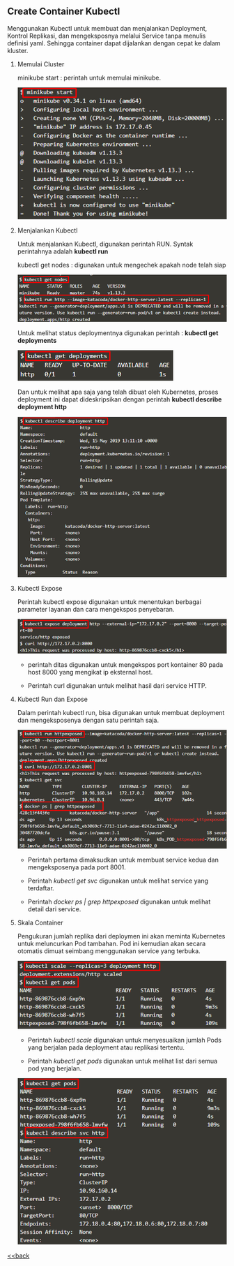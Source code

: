## Create Container Kubectl

Menggunakan Kubectl untuk membuat dan menjalankan Deployment, Kontrol Replikasi, dan mengeksposnya melalui Service tanpa menulis definisi yaml. Sehingga container dapat dijalankan dengan cepat ke dalam kluster.

1. Memulai Cluster

	minikube start : perintah untuk memulai minikube.
	
	![](images/1.1.png)


2. Menjalankan Kubectl

	Untuk menjalankan Kubectl, digunakan perintah RUN. Syntak perintahnya adalah 
	**kubectl run <name of deployment> <properties>**

	kubectl get nodes : digunakan untuk mengechek apakah node telah siap

	![](images/1.2.png)

	Untuk melihat status deploymentnya digunakan perintah : **kubectl get deployments**

	![](images/1.3.png)

	Dan untuk melihat apa saja yang telah dibuat oleh Kubernetes, proses deployment ini dapat dideskripsikan dengan perintah **kubectl describe deployment http**

	![](images/1.4.png)

	

3. Kubectl Expose

	Perintah kubectl expose digunakan untuk menentukan berbagai parameter layanan dan cara mengekspos penyebaran.

	![](images/1.5.png)

	- perintah ditas digunakan untuk mengekspos port kontainer 80 pada host 8000 yang mengikat ip eksternal host.

	- Perintah curl digunakan untuk melihat hasil dari service HTTP.

4. Kubectl Run dan Expose

	Dalam perintah kubectl run, bisa digunakan untuk membuat deployment dan mengeksposenya dengan satu perintah saja.

	![](images/1.6.png)

	- Perintah pertama dimaksudkan untuk membuat service kedua dan mengeksposenya pada port 8001.

	- Perintah *kubectl get svc* digunakan untuk melihat service yang terdaftar.

	- Perintah *docker ps | grep httpexposed* digunakan untuk melihat detail dari service. 

5. Skala Container

	Pengukuran jumlah replika dari deploymen ini akan meminta Kubernetes untuk meluncurkan Pod tambahan. Pod ini kemudian akan secara otomatis dimuat seimbang menggunakan service yang terbuka.

	![](images/1.7.png)

	- Perintah *kubectl scale* digunakan untuk menyesuaikan jumlah Pods yang berjalan pada deployment atau replikasi tertentu.

	- Perintah *kubectl get pods* digunakan untuk melihat list dari semua pod yang berjalan.

	![](images/1.8.png)


[<<back](README.md)
